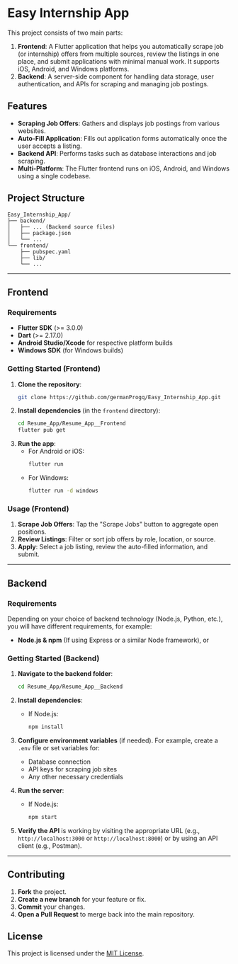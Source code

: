 # Easy Internship App

This project consists of two main parts:
1. **Frontend**: A Flutter application that helps you automatically scrape job (or internship) offers from multiple sources, review the listings in one place, and submit applications with minimal manual work. It supports iOS, Android, and Windows platforms.
2. **Backend**: A server-side component for handling data storage, user authentication, and APIs for scraping and managing job postings.

## Features
- **Scraping Job Offers**: Gathers and displays job postings from various websites.
- **Auto-Fill Application**: Fills out application forms automatically once the user accepts a listing.
- **Backend API**: Performs tasks such as database interactions and job scraping.
- **Multi-Platform**: The Flutter frontend runs on iOS, Android, and Windows using a single codebase.

## Project Structure
```
Easy_Internship_App/
├── backend/
│   ├── ... (Backend source files)
│   ├── package.json
│   └── ...
└── frontend/
    ├── pubspec.yaml
    ├── lib/
    └── ...
```

---

## Frontend

### Requirements
- **Flutter SDK** (>= 3.0.0)
- **Dart** (>= 2.17.0)
- **Android Studio/Xcode** for respective platform builds
- **Windows SDK** (for Windows builds)

### Getting Started (Frontend)
1. **Clone the repository**:
   ```bash
   git clone https://github.com/germanProgq/Easy_Internship_App.git
   ```
2. **Install dependencies** (in the `frontend` directory):
   ```bash
   cd Resume_App/Resume_App__Frontend
   flutter pub get
   ```
3. **Run the app**:
   - For Android or iOS:
     ```bash
     flutter run
     ```
   - For Windows:
     ```bash
     flutter run -d windows
     ```

### Usage (Frontend)
1. **Scrape Job Offers**: Tap the "Scrape Jobs" button to aggregate open positions.
2. **Review Listings**: Filter or sort job offers by role, location, or source.
3. **Apply**: Select a job listing, review the auto-filled information, and submit.

---

## Backend

### Requirements
Depending on your choice of backend technology (Node.js, Python, etc.), you will have different requirements, for example:
- **Node.js & npm** (If using Express or a similar Node framework), or

### Getting Started (Backend)

1. **Navigate to the backend folder**:
   ```bash
   cd Resume_App/Resume_App__Backend
   ```

2. **Install dependencies**:
   - If Node.js:
     ```bash
     npm install
     ```

3. **Configure environment variables** (if needed). For example, create a `.env` file or set variables for:
   - Database connection
   - API keys for scraping job sites
   - Any other necessary credentials

4. **Run the server**:
   - If Node.js:
     ```bash
     npm start
     ```

5. **Verify the API** is working by visiting the appropriate URL (e.g., `http://localhost:3000` or `http://localhost:8000`) or by using an API client (e.g., Postman).

---

## Contributing

1. **Fork** the project.
2. **Create a new branch** for your feature or fix.
3. **Commit** your changes.
4. **Open a Pull Request** to merge back into the main repository.


## License
This project is licensed under the [MIT License](LICENSE).